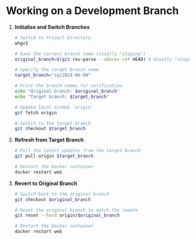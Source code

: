 # Working on a Development Branch

1. **Initialise and Switch Branches**  

    ```sh
    # Switch to Project Directory
    whgv3

    # Save the current branch name (usually "staging")
    original_branch=$(git rev-parse --abbrev-ref HEAD) # Usually "staging"

    # Specify the target branch name
    target_branch="sg/2024-06-09"

    # Print the branch names for verification
    echo "Original branch: $original_branch"
    echo "Target branch: $target_branch"
    
    # Update local GitHub `origin`
    git fetch origin
    
    # Switch to the target branch
    git checkout $target_branch
    ```
    
2. **Refresh from Target Branch**

    ```sh
    # Pull the latest updates from the target branch
    git pull origin $target_branch
    
    # Restart the Docker container
    docker restart web
    ```
    
3. **Revert to Original Branch**

    ```sh
    # Switch back to the original branch
    git checkout $original_branch
    
    # Reset the original branch to match the remote
    git reset --hard origin/$original_branch
    
    # Restart the Docker container
    docker restart web
    ```
    
